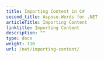 ```yaml
---
title: Importing Content in C#
second_title: Aspose.Words for .NET
articleTitle: Importing Content
linktitle: Importing Content
description: ""
type: docs
weight: 110
url: /net/importing-content/
---
```


